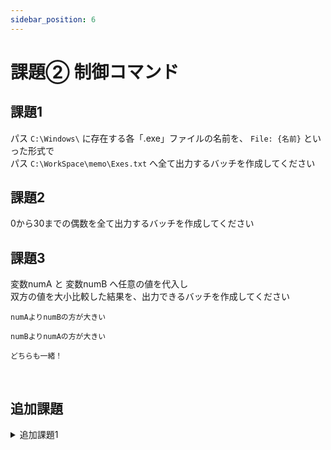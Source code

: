 ```yaml
---
sidebar_position: 6
---
```


# 課題② 制御コマンド

## 課題1
パス `C:\Windows\` に存在する各「.exe」ファイルの名前を、 `File: {名前}` といった形式で  
パス `C:\WorkSpace\memo\Exes.txt` へ全て出力するバッチを作成してください  

## 課題2
0から30までの偶数を全て出力するバッチを作成してください  

## 課題3
変数numA と 変数numB へ任意の値を代入し  
双方の値を大小比較した結果を、出力できるバッチを作成してください  

```title="numAの方が大きい場合 の出力"
numAよりnumBの方が大きい
```

```title="numBの方が大きい場合 の出力"
numBよりnumAの方が大きい
```

```title="同値の場合 の出力"
どちらも一緒！
```

<br />

## 追加課題
<details>
    <summary>追加課題1</summary>
    <div>

以下の条件を満たすバッチを作成してください

パス `%SystemRoot%\System32\Winevt\Logs\` に存在する、拡張子が `.evtx` のファイルを対象とします。

対象ファイル名が
    - Application
    - System
    - Setup
    - Security

の場合は、 `C:\WorkSpace\Logs\PC\` へコピーしてください  

それ以外のファイルは `C:\WorkSpace\Logs\etc\` へコピーしてください

    </div>
</details>
